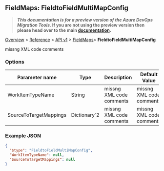 ## FieldMaps: FieldtoFieldMultiMapConfig

>**_This documentation is for a preview version of the Azure DevOps Migration Tools._ If you are not using the preview version then please head over to the main [documentation](https://nkdagility.github.io/azure-devops-migration-tools).**

[Overview](../././index.md) > [Reference](.././index.md) > [API v1](../index.md) > [FieldMaps](./index.md)> **FieldtoFieldMultiMapConfig**

missng XML code comments

### Options

| Parameter name         | Type    | Description                              | Default Value                            |
|------------------------|---------|------------------------------------------|------------------------------------------|
| WorkItemTypeName | String | missng XML code comments | missng XML code comments |
| SourceToTargetMappings | Dictionary`2 | missng XML code comments | missng XML code comments |


### Example JSON

```JSON
{
  "$type": "FieldtoFieldMultiMapConfig",
  "WorkItemTypeName": null,
  "SourceToTargetMappings": null
}
```